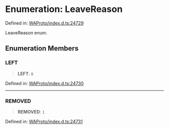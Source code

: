 # Enumeration: LeaveReason

Defined in: [WAProto/index.d.ts:24729](https://github.com/Riders004/Tv/blob/3d6aaf6f3efb499dc9d0ca82bb24083bb45a8478/WAProto/index.d.ts#L24729)

LeaveReason enum.

## Enumeration Members

### LEFT

> **LEFT**: `0`

Defined in: [WAProto/index.d.ts:24730](https://github.com/Riders004/Tv/blob/3d6aaf6f3efb499dc9d0ca82bb24083bb45a8478/WAProto/index.d.ts#L24730)

***

### REMOVED

> **REMOVED**: `1`

Defined in: [WAProto/index.d.ts:24731](https://github.com/Riders004/Tv/blob/3d6aaf6f3efb499dc9d0ca82bb24083bb45a8478/WAProto/index.d.ts#L24731)
